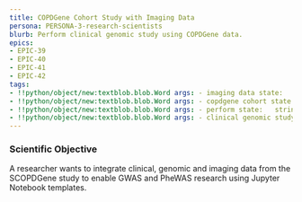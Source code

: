 ```yaml
---
title: COPDGene Cohort Study with Imaging Data
persona: PERSONA-3-research-scientists
blurb: Perform clinical genomic study using COPDGene data.
epics:
- EPIC-39
- EPIC-40
- EPIC-41
- EPIC-42
tags:
- !!python/object/new:textblob.blob.Word args: - imaging data state:   string: imaging data   pos_tag: null
- !!python/object/new:textblob.blob.Word args: - copdgene cohort state:   string: copdgene cohort   pos_tag: null
- !!python/object/new:textblob.blob.Word args: - perform state:   string: perform   pos_tag: null
- !!python/object/new:textblob.blob.Word args: - clinical genomic study state:   string: clinical genomic study   pos_tag: null
---
```

### Scientific Objective

A researcher wants to integrate clinical, genomic and imaging data from the SCOPDGene study to enable GWAS and PheWAS research using Jupyter Notebook templates.